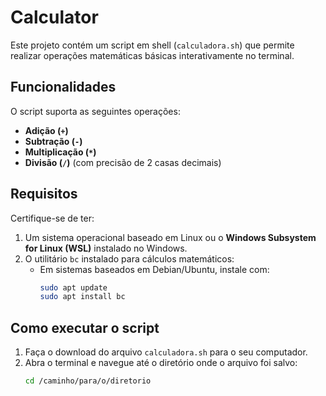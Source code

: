 # Calculator

Este projeto contém um script em shell (`calculadora.sh`) que permite realizar operações matemáticas básicas interativamente no terminal.

## Funcionalidades

O script suporta as seguintes operações:
- **Adição (`+`)**
- **Subtração (`-`)**
- **Multiplicação (`*`)**
- **Divisão (`/`)** (com precisão de 2 casas decimais)

## Requisitos

Certifique-se de ter:
1. Um sistema operacional baseado em Linux ou o **Windows Subsystem for Linux (WSL)** instalado no Windows.
2. O utilitário `bc` instalado para cálculos matemáticos:
   - Em sistemas baseados em Debian/Ubuntu, instale com:
     ```bash
     sudo apt update
     sudo apt install bc
     ```

## Como executar o script

1. Faça o download do arquivo `calculadora.sh` para o seu computador.
2. Abra o terminal e navegue até o diretório onde o arquivo foi salvo:
   ```bash
   cd /caminho/para/o/diretorio
